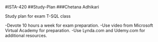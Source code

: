 #ISTA-420
##Study-Plan
###Chetana Adhikari


Study plan for exam T-SQL class

-Devote 10 hours a week for exam preparation.
-Use video from Microsoft Virtual Academy for preparation.
-Use Lynda.com and Udemy.com for additional resources.
